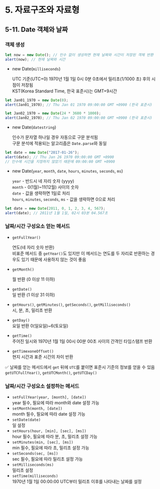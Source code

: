 # 5. 자료구조와 자료형
## 5-11. Date 객체와 날짜
### 객체 생성
```javascript
let now = new Date(); // 인수 없이 생성하면 현재 날짜와 시간이 저장된 객체 반환
alert(now); // 현재 날짜와 시간
```
- new Date(`milliseconds`)  

  UTC 기준(UTC+0) 1970년 1월 1일 0시 0분 0초에서 밀리초(1/1000 초) 후의 시점이 저장됨  
  KST(Korea Standard Time, 한국 표준시)는 GMT+9시간
```javascript
let Jan01_1970 = new Date(0);
alert(Jan01_1970); // Thu Jan 01 1970 09:00:00 GMT +0900 (한국 표준시)

let Jan02_1970 = new Date(24 * 3600 * 1000);
alert(Jan02_1970); // Thu Jan 02 1970 09:00:00 GMT +0900 (한국 표준시)
```
- new Date(`datestring`)  

  인수가 문자열 하나일 경우 자동으로 구문 분석됨  
  구문 분석에 적용되는 알고리즘은 `Date.parse`와 동일
```javascript
let date = new Date("2017-01-26");
alert(date); // Thu Jan 26 1970 09:00:00 GMT +0900
// 인수에 시간을 지정하지 않았기 때문에 09:00:00 GMT +0900
```
- new Date(`year`, `month`, `date`, `hours`, `minutes`, `seconds`, `ms`)

  `year` - 반드시 네 자리 숫자 (yyyy)  
  `month` - 0(1월)~11(12월) 사이의 숫자  
  `date` - 값을 생략하면 1일로 처리  
  `hours`, `minutes`, `seconds`, `ms` - 값을 생략하면 0으로 처리
```javascript
let date = new Date(2011, 0, 1, 2, 3, 4, 567);
alert(date); // 2011년 1월 1일, 02시 03분 04.567초
```
### 날짜/시간 구성요소 얻는 메서드
- `getFullYear()`  

  연도(네 자리 숫자 반환)  
  비표준 메서드 중 `getYear()`도 있지만 이 메서드는 연도를 두 자리로 반환하는 경우도 있기 때문에 사용하지 않는 것이 좋음
- `getMonth()`

  월 반환 (0 이상 11 이하)
- `getDate()`  
  일 반환 (1 이상 31 이하)
- `getHours()`, `getMinutes()`, `getSeconds()`, `getMilliseconds()`  
  시, 분, 초, 밀리초 반환
- `getDay()`  
  요일 반환 0(일요일)~6(토요일)  
- `getTime()`  
  주어진 일시와 1970년 1월 1일 00시 00분 00초 사이의 간격인 타임스탬프 반환  
- `getTimexoneOffset()`  
  현지 시간과 표준 시간의 차이 반환  

✅ 날짜를 얻는 메서드에서 `get` 뒤에 `UTC`를 붙이면 표준시 기준의 정보를 얻을 수 있음  
`getUTCFullYear()`, `getUTCMonth()`, `getUTCDay()`  
### 날짜/시간 구성요소 설정하는 메서드
- `setFullYear(year, [month], [date])`  
  year 필수, 필요에 따라 month와 date 설정 가능
- `setMonth(month, [date])`  
  month 필수, 필요에 따라 date 설정 가능  
- `setDate(date)`  
  일 설정
- `setHours(hour, [min], [sec], [ms])`  
  hour 필수, 필요에 따라 분, 초, 밀리초 설정 가능
- `setMinutes(min, [sec], [ms])`  
  min 필수, 필요에 따라 초, 밀리초 설정 가능
- `setSeconds(sec, [ms])`  
  sec 필수, 필요에 따라 밀리초 설정 가능  
- `setMilliseconds(ms)`  
  밀리초 설정
- `setTime(milliseconds)`  
  1970년 1월 1일 00:00:00 UTC부터 밀리초 이후를 나타내는 날짜를 설정
